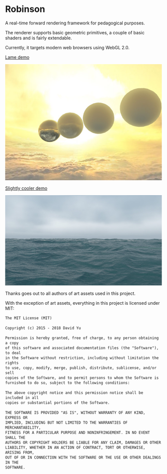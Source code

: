 # Robinson

A real-time forward rendering framework for pedagogical purposes.

The renderer supports basic geometric primitives, a couple of basic shaders and is fairly extendable.

Currently, it targets modern web browsers using WebGL 2.0.

[Lame demo](http://davidyu.github.io/Robinson-web-samples/showcase/app.html)

[![lame but live](screenshots/materials_showcase.jpg)](http://davidyu.github.io/Robinson-web-samples/showcase/app.html)

[Slightly cooler demo](http://davidyu.github.io/Robinson-web-samples/sky/app.html)

[![water](screenshots/ocean.jpg)](http://davidyu.github.io/Robinson-web-samples/sky/app.html)

Thanks goes out to all authors of art assets used in this project.

With the exception of art assets, everything in this project is licensed under MIT:

```
The MIT License (MIT)

Copyright (c) 2015 - 2018 David Yu

Permission is hereby granted, free of charge, to any person obtaining a copy
of this software and associated documentation files (the "Software"), to deal
in the Software without restriction, including without limitation the rights
to use, copy, modify, merge, publish, distribute, sublicense, and/or sell
copies of the Software, and to permit persons to whom the Software is
furnished to do so, subject to the following conditions:

The above copyright notice and this permission notice shall be included in all
copies or substantial portions of the Software.

THE SOFTWARE IS PROVIDED "AS IS", WITHOUT WARRANTY OF ANY KIND, EXPRESS OR
IMPLIED, INCLUDING BUT NOT LIMITED TO THE WARRANTIES OF MERCHANTABILITY,
FITNESS FOR A PARTICULAR PURPOSE AND NONINFRINGEMENT. IN NO EVENT SHALL THE
AUTHORS OR COPYRIGHT HOLDERS BE LIABLE FOR ANY CLAIM, DAMAGES OR OTHER
LIABILITY, WHETHER IN AN ACTION OF CONTRACT, TORT OR OTHERWISE, ARISING FROM,
OUT OF OR IN CONNECTION WITH THE SOFTWARE OR THE USE OR OTHER DEALINGS IN THE
SOFTWARE.
```
